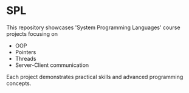 # SPL
This repository showcases 'System Programming Languages' course projects focusing on
-   OOP
-   Pointers
-   Threads
-   Server-Client communication
   
Each project demonstrates practical skills and advanced programming concepts.
